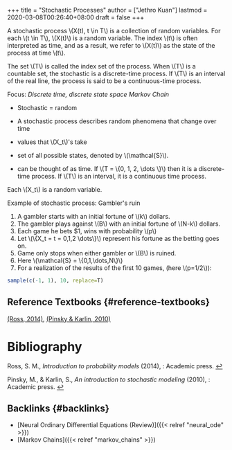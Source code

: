 +++
title = "Stochastic Processes"
author = ["Jethro Kuan"]
lastmod = 2020-03-08T00:26:40+08:00
draft = false
+++

A stochastic process \\(X(t), t \in T\\) is a collection of random
variables. For each \\(t \in T\\), \\(X(t)\\) is a random variable. The index
\\(t\\) is often interpreted as time, and as a result, we refer to \\(X(t)\\)
as the state of the process at time \\(t\\).

The set \\(T\\) is called the index set of the process. When \\(T\\) is a
countable set, the stochastic is a discrete-time process. If \\(T\\) is an
interval of the real line, the process is said to be a continuous-time
process.

Focus: _Discrete time, discrete state space Markov Chain_

-   Stochastic = random
-   A stochastic process describes random phenomena that change over
    time

-   values that \\(X\_t\\)'s take
-   set of all possible states, denoted by \\(\mathcal{S}\\).
-   can be thought of as time. If \\(T = \\{0, 1, 2, \dots \\}\\)
    then it is a discrete-time process. If \\(T\\) is an
    interval, it is a continuous time process.

Each \\(X\_t\\) is a random variable.

Example of stochastic process: Gambler's ruin

1.  A gambler starts with an initial fortune of \\(k\\) dollars.
2.  The gambler plays against \\(B\\) with an initial fortune of \\(N-k\\) dollars.
3.  Each game he bets $1, wins with probability \\(p\\)
4.  Let \\(\\{X\_t = t = 0,1,2 \dots\\}\\) represent his fortune as the
    betting goes on.
5.  Game only stops when either gambler or \\(B\\) is ruined.
6.  Here \\(\mathcal{S} = \\{0,1,\dots,N\\}\\)
7.  For a realization of the results of the first 10 games, (here
    \\(p=1/2\\)):

<!--listend-->

```R
sample(c(-1, 1), 10, replace=T)
```


## Reference Textbooks {#reference-textbooks}

<a id="f5bf9e00e58b91654e7db48e02402403" href="#ross2014introduction">(Ross, 2014)</a><a>, </a><a id="685088059011ecabed3f6b757f8161de" href="#pinsky2010introduction">(Pinsky \& Karlin, 2010)</a>

# Bibliography
<a id="ross2014introduction" target="_blank">Ross, S. M., *Introduction to probability models* (2014), : Academic press.</a> [↩](#f5bf9e00e58b91654e7db48e02402403)

<a id="pinsky2010introduction" target="_blank">Pinsky, M., & Karlin, S., *An introduction to stochastic modeling* (2010), : Academic press.</a> [↩](#685088059011ecabed3f6b757f8161de)


## Backlinks {#backlinks}

-   [Neural Ordinary Differential Equations (Review)]({{< relref "neural_ode" >}})
-   [Markov Chains]({{< relref "markov_chains" >}})
